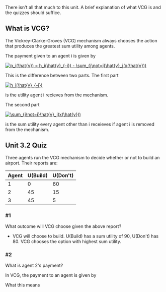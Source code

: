 There isn't all that much to this unit. A brief explanation of what VCG is and the quizzes should suffice.

## What is VCG?

The Vickrey-Clarke-Groves (VCG) mechanism always chooses the action that produces the greatest sum utility among agents.

The payment given to an agent i is given by

<a href="https://www.codecogs.com/eqnedit.php?latex=p_i(\hat{v})&space;=&space;h_i(\hat{v}_{-i})&space;-&space;\sum_{j\not=i}\hat{v}_j(x(\hat{v}))" target="_blank"><img src="https://latex.codecogs.com/gif.latex?p_i(\hat{v})&space;=&space;h_i(\hat{v}_{-i})&space;-&space;\sum_{j\not=i}\hat{v}_j(x(\hat{v}))" title="p_i(\hat{v}) = h_i(\hat{v}_{-i}) - \sum_{j\not=i}\hat{v}_j(x(\hat{v}))" /></a>

This is the difference between two parts. The first part

<a href="https://www.codecogs.com/eqnedit.php?latex=h_i(\hat{v}_{-i})" target="_blank"><img src="https://latex.codecogs.com/gif.latex?h_i(\hat{v}_{-i})" title="h_i(\hat{v}_{-i})" /></a>

is the utility agent i recieves from the mechanism.

The second part 

<a href="https://www.codecogs.com/eqnedit.php?latex=\sum_{j\not=i}\hat{v}_j(x(\hat{v}))" target="_blank"><img src="https://latex.codecogs.com/gif.latex?\sum_{j\not=i}\hat{v}_j(x(\hat{v}))" title="\sum_{j\not=i}\hat{v}_j(x(\hat{v}))" /></a>

is the sum utility every agent other than i receieves if agent i is removed from the mechanism.

## Unit 3.2 Quiz

Three agents run the VCG mechanism to decide whether or not to build an airport. Their reports are:

| Agent | U(Build) | U(Don't) |
| ----- | -------- | -------- |
| 1     | 0        | 60       |
| 2     | 45       | 15       |
| 3     | 45       | 5        |

### #1

What outcome will VCG choose given the above report?

- VCG will choose to build. U(Build) has a sum utility of 90, U(Don't) has 80. VCG chooses the option with highest sum utility.

### #2

What is agent 2's payment?

In VCG, the payment to an agent is given by 

What this means



